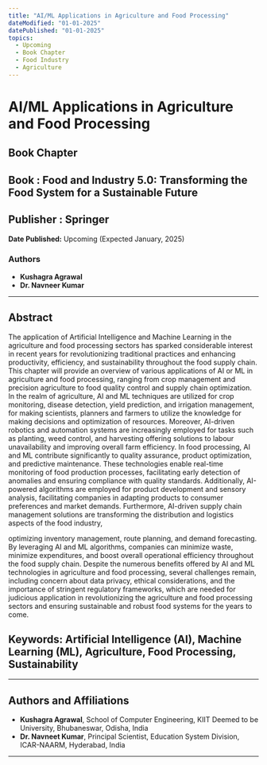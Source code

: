```yaml
---
title: "AI/ML Applications in Agriculture and Food Processing"
dateModified: "01-01-2025"
datePublished: "01-01-2025"
topics:
  - Upcoming
  - Book Chapter
  - Food Industry
  - Agriculture
---
```


# AI/ML Applications in Agriculture and Food Processing

## Book Chapter
## Book : Food and Industry 5.0: Transforming the Food System for a Sustainable Future
## Publisher : Springer

**Date Published:** Upcoming (Expected January, 2025)

### Authors
- **Kushagra Agrawal**
- **Dr. Navneer Kumar**
---

## Abstract
The application of Artificial Intelligence and Machine Learning in the agriculture and food
processing sectors has sparked considerable interest in recent years for revolutionizing
traditional practices and enhancing productivity, efficiency, and sustainability throughout the
food supply chain. This chapter will provide an overview of various applications of AI or ML
in agriculture and food processing, ranging from crop management and precision agriculture
to food quality control and supply chain optimization. In the realm of agriculture, AI and ML
techniques are utilized for crop monitoring, disease detection, yield prediction, and irrigation
management, for making scientists, planners and farmers to utilize the knowledge for making
decisions and optimization of resources. Moreover, AI-driven robotics and automation
systems are increasingly employed for tasks such as planting, weed control, and harvesting
offering solutions to labour unavailability and improving overall farm efficiency. In food
processing, AI and ML contribute significantly to quality assurance, product optimization,
and predictive maintenance. These technologies enable real-time monitoring of food
production processes, facilitating early detection of anomalies and ensuring compliance with
quality standards. Additionally, AI-powered algorithms are employed for product
development and sensory analysis, facilitating companies in adapting products to consumer
preferences and market demands. Furthermore, AI-driven supply chain management
solutions are transforming the distribution and logistics aspects of the food industry,

optimizing inventory management, route planning, and demand forecasting. By leveraging AI
and ML algorithms, companies can minimize waste, minimize expenditures, and boost
overall operational efficiency throughout the food supply chain. Despite the numerous
benefits offered by AI and ML technologies in agriculture and food processing, several
challenges remain, including concern about data privacy, ethical considerations, and the
importance of stringent regulatory frameworks, which are needed for judicious application in
revolutionizing the agriculture and food processing sectors and ensuring sustainable and
robust food systems for the years to come.

## Keywords: Artificial Intelligence (AI), Machine Learning (ML), Agriculture, Food Processing, Sustainability



---

## Authors and Affiliations

- **Kushagra Agrawal**, School of Computer Engineering, KIIT Deemed to be University, Bhubaneswar, Odisha, India
- **Dr. Navneet Kumar**, Principal Scientist, Education System Division, ICAR-NAARM, Hyderabad, India

---
